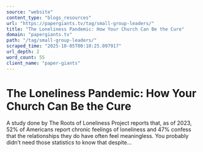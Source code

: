 ```yaml
---
source: "website"
content_type: "blogs_resources"
url: "https://papergiants.tv/tag/small-group-leaders/"
title: "The Loneliness Pandemic: How Your Church Can Be the Cure"
domain: "papergiants.tv"
path: "/tag/small-group-leaders/"
scraped_time: "2025-10-05T00:10:25.097917"
url_depth: 2
word_count: 55
client_name: "paper-giants"
---
```


# The Loneliness Pandemic: How Your Church Can Be the Cure

A study done by The Roots of Loneliness Project reports that, as of 2023, 52% of Americans report chronic feelings of loneliness and 47% confess that the relationships they do have often feel meaningless. You probably didn’t need those statistics to know that despite...
